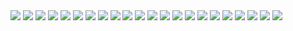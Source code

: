 <img src="https://i.pinimg.com/originals/48/f9/b0/48f9b05200f0b6d1c82574060b277279.gif" >
<img src="https://i.pinimg.com/originals/1d/aa/ea/1daaea1f32a1d084cef5b69e94d6ad3d.gif" >
<img src="https://i.pinimg.com/originals/63/3b/99/633b9929b234cb28f07e5eb637c93c65.gif" >
<img src="https://i.pinimg.com/originals/b9/be/34/b9be343dd91fbde34f4f6acd115fc597.gif" >
<img src="https://i.pinimg.com/originals/8d/04/da/8d04da9676b9e384446aa5c778bd6514.gif" >
<img src="https://i.pinimg.com/originals/cc/c6/0d/ccc60d69aca836db0e61f62783d16b41.gif" >
<img src="https://i.pinimg.com/originals/73/1b/de/731bde2d8c2ac8374b6bb5631a25d2c9.gif" >
<img src="https://i.pinimg.com/originals/ad/37/14/ad3714b62941937df202034300341b41.gif" >
<img src="https://i.pinimg.com/originals/37/d4/08/37d408c9cd71f4916ed94e36f2318811.gif" >
<img src="https://i.pinimg.com/originals/c6/17/05/c61705b987444f2ef827d1222ec2f053.gif" >
<img src="https://i.pinimg.com/originals/9a/df/6a/9adf6ac84950efd10a5a7be05f3eef8f.gif" >
<img src="https://i.pinimg.com/originals/31/34/ef/3134efa370b7a7299172e3f8bb2e615e.gif" >
<img src="https://i.pinimg.com/originals/9e/2d/91/9e2d9136c6bc4ed481d4e979eff9e548.gif" >
<img src="https://i.pinimg.com/originals/5d/b2/d0/5db2d09aef779d66cdb9d8c0216d2d72.gif" >
<img src="https://i.pinimg.com/originals/f6/5e/bb/f65ebb3d6c844053abff7721f2e35e5f.gif" >
<img src="https://i.pinimg.com/originals/46/55/12/4655124e276c44d8be243a07732a72e4.gif" >
<img src="https://i.pinimg.com/originals/ad/c6/61/adc66162c22a7859621e3526a650f4d6.gif" >
<img src="https://i.pinimg.com/originals/46/55/12/4655124e276c44d8be243a07732a72e4.gif" >
<img src="https://i.pinimg.com/originals/46/55/12/4655124e276c44d8be243a07732a72e4.gif" >
<img src="https://i.pinimg.com/originals/46/55/12/4655124e276c44d8be243a07732a72e4.gif" >
<img src="https://i.pinimg.com/originals/46/55/12/4655124e276c44d8be243a07732a72e4.gif" >
<img src="https://i.pinimg.com/originals/18/07/5e/18075e7c5cfb7136b21f0c6ee6fcacec.gif" >
